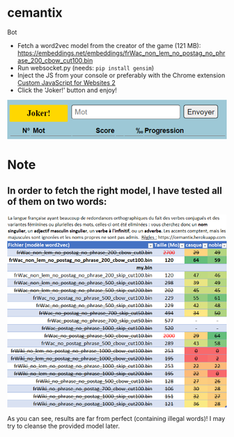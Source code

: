# cemantix
Bot

* Fetch a word2vec model from the creator of the game (121 MB): https://embeddings.net/embeddings/frWac_non_lem_no_postag_no_phrase_200_cbow_cut100.bin
* Run websocket.py (needs: `pip install gensim`)
* Inject the JS from your console or preferably with the Chrome extension [Custom JavaScript for Websites 2](https://chrome.google.com/webstore/detail/custom-javascript-for-web/ddbjnfjiigjmcpcpkmhogomapikjbjdk "Custom JavaScript for Websites 2")
* Click the 'Joker!' button and enjoy!

![Joker button](joker_btn.png?raw=true "Joker button")

# Note
In order to fetch the right model, I have tested all of them on two words:
---
![Model Benchmarking](model_benchmark.png?raw=true "Model Benchmarking")

As you can see, results are far from perfect (containing illegal words)!
I may try to cleanse the provided model later.
